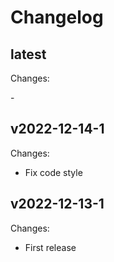 # Changelog

## latest

Changes:

\-

## v2022-12-14-1

Changes:

- Fix code style

## v2022-12-13-1

Changes:

- First release
